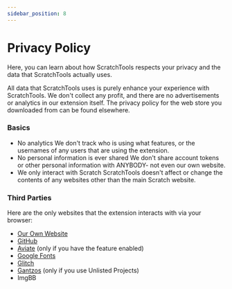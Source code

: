 ```yaml
---
sidebar_position: 8
---
```

# Privacy Policy
Here, you can learn about how ScratchTools respects your privacy and the data that ScratchTools actually uses.

All data that ScratchTools uses is purely enhance your experience with ScratchTools. We don't collect any profit, and there are no advertisements or analytics in our extension itself. The privacy policy for the web store you downloaded from can be found elsewhere.

### Basics
- No analytics
We don't track who is using what features, or the usernames of any users that are using the extension.
- No personal information is ever shared
We don't share account tokens or other personal information with ANYBODY- not even our own website.
- We only interact with Scratch
ScratchTools doesn't affect or change the contents of any websites other than the main Scratch website.

### Third Parties
Here are the only websites that the extension interacts with via your browser:
- [Our Own Website](https://scratchtools.app)
- [GitHub](https://github.com)
- [Aviate](https://aviateapp.eu.org) (only if you have the feature enabled)
- [Google Fonts](https://fonts.google.com)
- [Glitch](https://glitch.com)
- [Gantzos](https://gantzos.com) (only if you use Unlisted Projects)
- ImgBB
